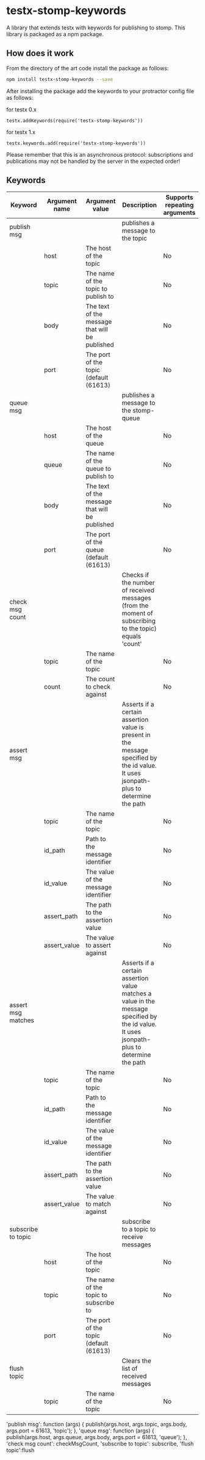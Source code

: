 testx-stomp-keywords
=====

A library that extends testx with keywords for publishing to stomp. This library is packaged as a npm package.

## How does it work
From the directory of the art code install the package as follows:
```sh
npm install testx-stomp-keywords --save
```

After installing the package add the keywords to your protractor config file as follows:

for testx 0.x
```
testx.addKeywords(require('testx-stomp-keywords'))
```
for testx 1.x
```
testx.keywords.add(require('testx-stomp-keywords'))
```

Please remember that this is an asynchronous protocol: subscriptions and publications may not be handled by the server in the expected order!

## Keywords

| Keyword                | Argument name | Argument value  | Description | Supports repeating arguments |
| ---------------------- | ------------- | --------------- |------------ | ---------------------------- |
| publish msg            |               |                 | publishes a message to the topic |  |
|                        | host          | The host of the topic || No |
|                        | topic         | The name of the topic to publish to|| No |
|                        | body          | The text of the message that will be published || No |
|                        | port          | The port of the topic (default (61613) || No |
| queue msg              |               |                 | publishes a message to the stomp-queue |  |
|                        | host          | The host of the queue || No |
|                        | queue         | The name of the queue to publish to|| No |
|                        | body          | The text of the message that will be published || No |
|                        | port          | The port of the queue (default (61613) || No |
| check msg count        |               |                 | Checks if the number of received messages (from the moment of subscribing to the topic) equals 'count' |  |
|                        | topic          | The name of the topic || No |
|                        | count         | The count to check against|| No |
| assert msg             |               |                 | Asserts if a certain assertion value is present in the message specified by the id value. It uses jsonpath-plus to determine the path |  |
|                        | topic          | The name of the topic || No |
|                        | id_path         | Path to the message identifier || No |
|                        | id_value         | The value of the message identifier|| No |
|                        | assert_path         | The path to the assertion value|| No |
|                        | assert_value         | The value to assert against|| No |
| assert msg matches     |               |                 | Asserts if a certain assertion value matches a value in the message specified by the id value. It uses jsonpath-plus to determine the path |  |
|                        | topic          | The name of the topic || No |
|                        | id_path         | Path to the message identifier || No |
|                        | id_value         | The value of the message identifier|| No |
|                        | assert_path         | The path to the assertion value|| No |
|                        | assert_value         | The value to match against|| No |
| subscribe to topic              |               |                 | subscribe to a topic to receive messages |  |
|                        | host          | The host of the topic || No |
|                        | topic         | The name of the topic to subscribe to|| No |
|                        | port          | The port of the topic (default (61613) || No |
| flush topic            |               |                 | Clears the list of received messages |  |
|                        | topic          | The name of the topic || No |


'publish msg': function (args) { publish(args.host, args.topic, args.body, args.port = 61613, 'topic'); },
'queue msg': function (args) { publish(args.host, args.queue, args.body, args.port = 61613, 'queue'); },
'check msg count': checkMsgCount,
'subscribe to topic': subscribe,
'flush topic':flush
